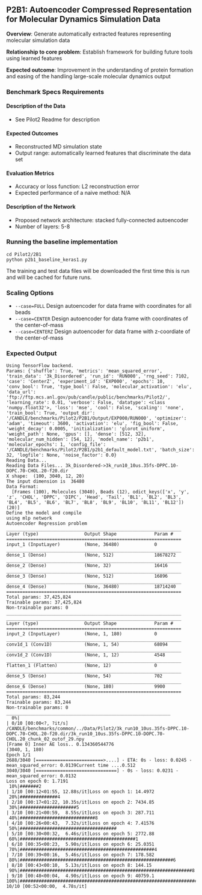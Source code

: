 ## P2B1: Autoencoder Compressed Representation for Molecular Dynamics Simulation Data

**Overview**: Generate automatically extracted features representing molecular simulation data

**Relationship to core problem**: Establish framework for building future tools using learned features

**Expected outcome**: Improvement in the understanding of protein formation and easing of the handling large-scale molecular dynamics output

### Benchmark Specs Requirements

#### Description of the Data
* See Pilot2 Readme for description

#### Expected Outcomes
* Reconstructed MD simulation state
* Output range: automatically learned features that discriminate the data set

#### Evaluation Metrics
* Accuracy or loss function: L2 reconstruction error
* Expected performance of a naive method: N/A

#### Description of the Network
* Proposed network architecture: stacked fully-connected autoencoder
* Number of layers: 5-8

### Running the baseline implementation
```
cd Pilot2/2B1
python p2b1_baseline_keras1.py
```

The training and test data files will be downloaded the first time this is run and will be cached for future runs.

### Scaling Options
* ```--case=FULL``` Design autoencoder for data frame with coordinates for all beads
* ```--case=CENTER``` Design autoencoder for data frame with coordinates of the center-of-mass
* ```--case=CENTERZ``` Design autoencoder for data frame with z-coordiate of the center-of-mass

### Expected Output

```
Using TensorFlow backend.
Params: {'shuffle': True, 'metrics': 'mean_squared_error', 'train_data': '3k_Disordered', 'run_id': 'RUN000', 'rng_seed': 7102, 'case': 'CenterZ', 'experiment_id': 'EXP000', 'epochs': 10, 'conv_bool': True, 'type_bool': False, 'molecular_activation': 'elu', 'data_url': 'ftp://ftp.mcs.anl.gov/pub/candle/public/benchmarks/Pilot2/', 'learning_rate': 0.01, 'verbose': False, 'datatype': <class 'numpy.float32'>, 'loss': 'mse', 'cool': False, 'scaling': 'none', 'train_bool': True, 'output_dir': '/CANDLE/benchmarks/Pilot2/P2B1/Output/EXP000/RUN000', 'optimizer': 'adam', 'timeout': 3600, 'activation': 'elu', 'fig_bool': False, 'weight_decay': 0.0005, 'initialization': 'glorot_uniform', 'weight_path': None, 'gpus': [], 'dense': [512, 32], 'molecular_num_hidden': [54, 12], 'model_name': 'p2b1', 'molecular_epochs': 1, 'config_file': '/CANDLE/benchmarks/Pilot2/P2B1/p2b1_default_model.txt', 'batch_size': 32, 'logfile': None, 'noise_factor': 0.0}
Reading Data...
Reading Data Files... 3k_Disordered->3k_run10_10us.35fs-DPPC.10-DOPC.70-CHOL.20-f20.dir
X shape:  (100, 3040, 12, 20)
The input dimension is  36480
Data Format:
  [Frames (100), Molecules (3040), Beads (12), odict_keys(['x', 'y', 'z', 'CHOL', 'DPPC', 'DIPC', 'Head', 'Tail', 'BL1', 'BL2', 'BL3', 'BL4', 'BL5', 'BL6', 'BL7', 'BL8', 'BL9', 'BL10', 'BL11', 'BL12']) (20)]
Define the model and compile
using mlp network
Autoencoder Regression problem
_________________________________________________________________
Layer (type)                 Output Shape              Param #
=================================================================
input_1 (InputLayer)         (None, 36480)             0
_________________________________________________________________
dense_1 (Dense)              (None, 512)               18678272
_________________________________________________________________
dense_2 (Dense)              (None, 32)                16416
_________________________________________________________________
dense_3 (Dense)              (None, 512)               16896
_________________________________________________________________
dense_4 (Dense)              (None, 36480)             18714240
=================================================================
Total params: 37,425,824
Trainable params: 37,425,824
Non-trainable params: 0
_________________________________________________________________
_________________________________________________________________
Layer (type)                 Output Shape              Param #
=================================================================
input_2 (InputLayer)         (None, 1, 180)            0
_________________________________________________________________
conv1d_1 (Conv1D)            (None, 1, 54)             68094
_________________________________________________________________
conv1d_2 (Conv1D)            (None, 1, 12)             4548
_________________________________________________________________
flatten_1 (Flatten)          (None, 12)                0
_________________________________________________________________
dense_5 (Dense)              (None, 54)                702
_________________________________________________________________
dense_6 (Dense)              (None, 180)               9900
=================================================================
Total params: 83,244
Trainable params: 83,244
Non-trainable params: 0
_____________________________________________________________
  0%|                                                                                | 0/10 [00:00<?, ?it/s]
/CANDLE/benchmarks/common/../Data/Pilot2/3k_run10_10us.35fs-DPPC.10-DOPC.70-CHOL.20-f20.dir/3k_run10_10us.35fs-DPPC.10-DOPC.70-CHOL.20_chunk_02_outof_29.npy
[Frame 0] Inner AE loss.. 0.134360544776
(3040, 1, 180)
Epoch 1/1
2688/3040 [=========================>....] - ETA: 0s - loss: 0.0245 - mean_squared_error: 0.0139Current time ....0.512
3040/3040 [==============================] - 0s - loss: 0.0231 - mean_squared_error: 0.0132
Loss on epoch 0: 1.7191
 10%|#######2                                                                | 1/10 [00:12<01:55, 12.88s/it]Loss on epoch 1: 14.4972
 20%|##############4                                                         | 2/10 [00:17<01:22, 10.35s/it]Loss on epoch 2: 7434.85
 30%|#####################5                                                  | 3/10 [00:21<00:59,  8.55s/it]Loss on epoch 3: 287.711
 40%|############################8                                           | 4/10 [00:26<00:43,  7.32s/it]Loss on epoch 4: 7.41576
 50%|####################################                                    | 5/10 [00:30<00:32,  6.46s/it]Loss on epoch 5: 2772.88
 60%|###########################################1                            | 6/10 [00:35<00:23,  5.90s/it]Loss on epoch 6: 25.0351
 70%|##################################################4                     | 7/10 [00:39<00:16,  5.46s/it]Loss on epoch 7: 178.582
 80%|#########################################################6              | 8/10 [00:43<00:10,  5.13s/it]Loss on epoch 8: 144.15
 90%|################################################################8       | 9/10 [00:48<00:04,  4.90s/it]Loss on epoch 9: 40759.1
100%|#######################################################################| 10/10 [00:52<00:00,  4.78s/it]
```
